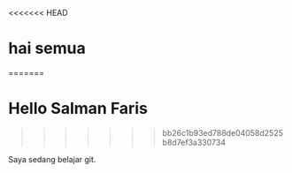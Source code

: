 <<<<<<< HEAD
# hai semua
=======
# Hello Salman Faris
>>>>>>> bb26c1b93ed788de04058d2525b8d7ef3a330734

Saya sedang belajar git.

